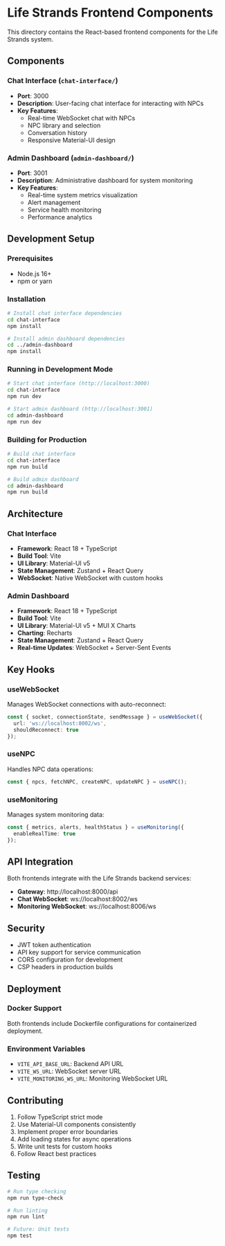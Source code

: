 # Life Strands Frontend Components

This directory contains the React-based frontend components for the Life Strands system.

## Components

### Chat Interface (`chat-interface/`)
- **Port**: 3000
- **Description**: User-facing chat interface for interacting with NPCs
- **Key Features**:
  - Real-time WebSocket chat with NPCs
  - NPC library and selection
  - Conversation history
  - Responsive Material-UI design

### Admin Dashboard (`admin-dashboard/`)
- **Port**: 3001
- **Description**: Administrative dashboard for system monitoring
- **Key Features**:
  - Real-time system metrics visualization
  - Alert management
  - Service health monitoring
  - Performance analytics

## Development Setup

### Prerequisites
- Node.js 16+ 
- npm or yarn

### Installation

```bash
# Install chat interface dependencies
cd chat-interface
npm install

# Install admin dashboard dependencies  
cd ../admin-dashboard
npm install
```

### Running in Development Mode

```bash
# Start chat interface (http://localhost:3000)
cd chat-interface
npm run dev

# Start admin dashboard (http://localhost:3001)
cd admin-dashboard
npm run dev
```

### Building for Production

```bash
# Build chat interface
cd chat-interface
npm run build

# Build admin dashboard
cd admin-dashboard
npm run build
```

## Architecture

### Chat Interface
- **Framework**: React 18 + TypeScript
- **Build Tool**: Vite
- **UI Library**: Material-UI v5
- **State Management**: Zustand + React Query
- **WebSocket**: Native WebSocket with custom hooks

### Admin Dashboard
- **Framework**: React 18 + TypeScript
- **Build Tool**: Vite
- **UI Library**: Material-UI v5 + MUI X Charts
- **Charting**: Recharts
- **State Management**: Zustand + React Query
- **Real-time Updates**: WebSocket + Server-Sent Events

## Key Hooks

### useWebSocket
Manages WebSocket connections with auto-reconnect:
```typescript
const { socket, connectionState, sendMessage } = useWebSocket({
  url: 'ws://localhost:8002/ws',
  shouldReconnect: true
});
```

### useNPC
Handles NPC data operations:
```typescript
const { npcs, fetchNPC, createNPC, updateNPC } = useNPC();
```

### useMonitoring
Manages system monitoring data:
```typescript
const { metrics, alerts, healthStatus } = useMonitoring({
  enableRealTime: true
});
```

## API Integration

Both frontends integrate with the Life Strands backend services:

- **Gateway**: http://localhost:8000/api
- **Chat WebSocket**: ws://localhost:8002/ws
- **Monitoring WebSocket**: ws://localhost:8006/ws

## Security

- JWT token authentication
- API key support for service communication
- CORS configuration for development
- CSP headers in production builds

## Deployment

### Docker Support
Both frontends include Dockerfile configurations for containerized deployment.

### Environment Variables
- `VITE_API_BASE_URL`: Backend API URL
- `VITE_WS_URL`: WebSocket server URL
- `VITE_MONITORING_WS_URL`: Monitoring WebSocket URL

## Contributing

1. Follow TypeScript strict mode
2. Use Material-UI components consistently
3. Implement proper error boundaries
4. Add loading states for async operations
5. Write unit tests for custom hooks
6. Follow React best practices

## Testing

```bash
# Run type checking
npm run type-check

# Run linting
npm run lint

# Future: Unit tests
npm test
```